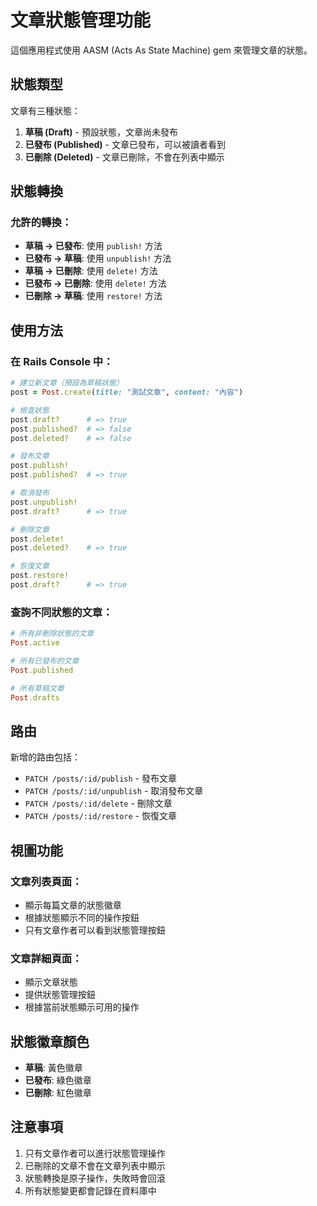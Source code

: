 # 文章狀態管理功能

這個應用程式使用 AASM (Acts As State Machine) gem 來管理文章的狀態。

## 狀態類型

文章有三種狀態：

1. **草稿 (Draft)** - 預設狀態，文章尚未發布
2. **已發布 (Published)** - 文章已發布，可以被讀者看到
3. **已刪除 (Deleted)** - 文章已刪除，不會在列表中顯示

## 狀態轉換

### 允許的轉換：

- **草稿 → 已發布**: 使用 `publish!` 方法
- **已發布 → 草稿**: 使用 `unpublish!` 方法
- **草稿 → 已刪除**: 使用 `delete!` 方法
- **已發布 → 已刪除**: 使用 `delete!` 方法
- **已刪除 → 草稿**: 使用 `restore!` 方法

## 使用方法

### 在 Rails Console 中：

```ruby
# 建立新文章（預設為草稿狀態）
post = Post.create(title: "測試文章", content: "內容")

# 檢查狀態
post.draft?      # => true
post.published?  # => false
post.deleted?    # => false

# 發布文章
post.publish!
post.published?  # => true

# 取消發布
post.unpublish!
post.draft?      # => true

# 刪除文章
post.delete!
post.deleted?    # => true

# 恢復文章
post.restore!
post.draft?      # => true
```

### 查詢不同狀態的文章：

```ruby
# 所有非刪除狀態的文章
Post.active

# 所有已發布的文章
Post.published

# 所有草稿文章
Post.drafts
```

## 路由

新增的路由包括：

- `PATCH /posts/:id/publish` - 發布文章
- `PATCH /posts/:id/unpublish` - 取消發布文章
- `PATCH /posts/:id/delete` - 刪除文章
- `PATCH /posts/:id/restore` - 恢復文章

## 視圖功能

### 文章列表頁面：
- 顯示每篇文章的狀態徽章
- 根據狀態顯示不同的操作按鈕
- 只有文章作者可以看到狀態管理按鈕

### 文章詳細頁面：
- 顯示文章狀態
- 提供狀態管理按鈕
- 根據當前狀態顯示可用的操作

## 狀態徽章顏色

- **草稿**: 黃色徽章
- **已發布**: 綠色徽章
- **已刪除**: 紅色徽章

## 注意事項

1. 只有文章作者可以進行狀態管理操作
2. 已刪除的文章不會在文章列表中顯示
3. 狀態轉換是原子操作，失敗時會回滾
4. 所有狀態變更都會記錄在資料庫中
